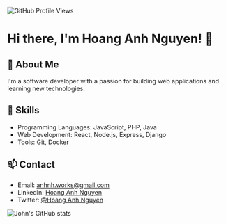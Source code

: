 ![GitHub Profile Views](https://komarev.com/ghpvc/?username=yourusername&color=blue)

# Hi there, I'm Hoang Anh Nguyen! 👋

## 🚀 About Me

I'm a software developer with a passion for building web applications and learning new technologies.

## 🔧 Skills

- Programming Languages: JavaScript, PHP, Java
- Web Development: React, Node.js, Express, Django
- Tools: Git, Docker

## 📫 Contact

- Email: anhnh.works@gmail.com
- LinkedIn: [Hoang Anh Nguyen]()
- Twitter: [@Hoang Anh Nguyen]()

![John's GitHub stats](https://github-readme-stats.vercel.app/api?username=yourusername&show_icons=true&theme=radical)
